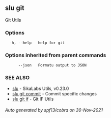 ## slu git

Git Utils

### Options

```
  -h, --help   help for git
```

### Options inherited from parent commands

```
      --json   Formatu output to JSON
```

### SEE ALSO

* [slu](slu.md)	 - SikaLabs Utils, v0.23.0
* [slu git commit](slu_git_commit.md)	 - Commit specific changes
* [slu git if](slu_git_if.md)	 - Git IF Utils

###### Auto generated by spf13/cobra on 30-Nov-2021

